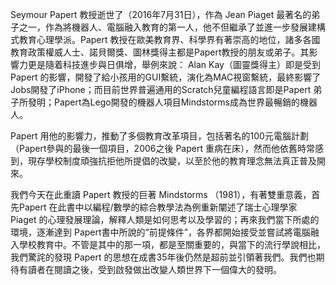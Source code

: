 Seymour Papert 教授逝世了（2016年7月31日），作為 Jean Piaget 最著名的弟子之一，作為將機器人、電腦融入教育的第一人，他不但繼承了並進一步發展建構式教育心理學派。Papert 教授在歐美教育界、科學界有著崇高的地位，諸多各國教育政策權威人士、諾貝爾獎、圖林獎得主都是Papert教授的朋友或弟子。其影響力更是隨着科技進步與日俱增，舉例來說： Alan Kay（圖靈獎得主）即是受到 Papert 的影響，開發了給小孩用的GUI繫統，演化為MAC視窗繫統，最終影響了Jobs開發了iPhone；而目前世界普遍通用的Scratch兒童編程語言即是Papert 弟子所發明；Papert為Lego開發的機器人項目Mindstorms成為世界最暢銷的機器人。

Papert 用他的影響力，推動了多個教育改革項目，包括著名的100元電腦計劃（Papert參與的最後一個項目，2006之後 Papert 重病在床），然而他依舊時常感到，現存學校制度頑強抗拒他所提倡的改變，以至於他的教育理念無法真正普及開來。
	
我們今天在此重讀 Papert 教授的巨著 Mindstorms （1981），有著雙重意義，首先Papert 在此書中以編程/數學的綜合教學法為例重新闡述了瑞士心理學家 Piaget 的心理發展理論，解釋人類是如何思考以及學習的；再來我們當下所處的環境，逐漸達到 Papert書中所說的“前提條件”，各界都開始接受並嘗試將電腦融入學校教育中。不管是其中的那一項，都是至關重要的，與當下的流行學說相比，我們驚詫的發現 Papert 的思想在成書35年後仍然是超前並引領著我們。我們也期待有讀者在閱讀之後，受到啟發做出改變人類世界下一個偉大的發明。
